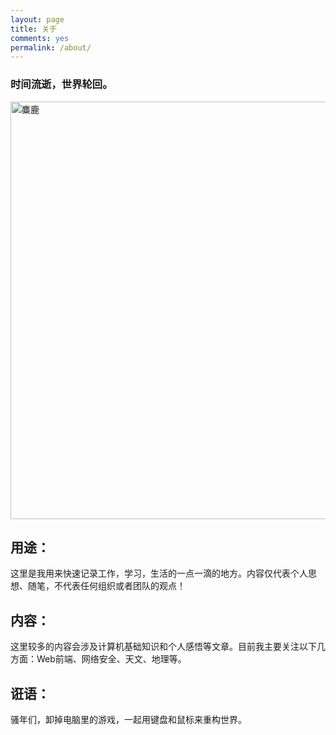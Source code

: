 ```yaml
---
layout: page
title: 关于
comments: yes
permalink: /about/
---
```



###  时间流逝，世界轮回。

<img title="麋鹿" src="http://ww2.sinaimg.cn/mw690/0063aUwXjw8epw3v98ttmj30dw0dwt9s.jpg" alt="麋鹿" width="580" height="668" />


## 用途：

这里是我用来快速记录工作，学习，生活的一点一滴的地方。内容仅代表个人思想、随笔，不代表任何组织或者团队的观点！

## 内容：

这里较多的内容会涉及计算机基础知识和个人感悟等文章。目前我主要关注以下几方面：Web前端、网络安全、天文、地理等。


## 诳语：
骚年们，卸掉电脑里的游戏，一起用键盘和鼠标来重构世界。









